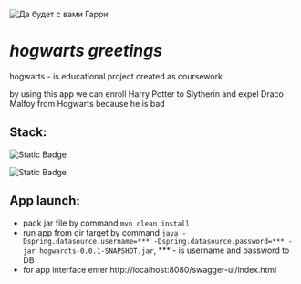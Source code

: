 ![Да будет с вами Гарри](https://s12.stc.all.kpcdn.net/afisha/msk/wp-content/uploads/sites/5/2021/01/1-14.jpg)
# *hogwarts greetings*
hogwarts - is educational project created as coursework

by using this app we can enroll Harry Potter to Slytherin and expel Draco Malfoy from Hogwarts because he is bad

## Stack:
![Static Badge](https://img.shields.io/badge/java-spring-green)

![Static Badge](https://img.shields.io/badge/postgres-blue)

## App launch:
- pack jar file by command `mvn clean install`
- run app from dir target by command `java -Dspring.datasource.username=*** -Dspring.datasource.password=*** -jar hogwardts-0.0.1-SNAPSHOT.jar`,  *** - is username and password to DB
- for app interface enter http://localhost:8080/swagger-ui/index.html
